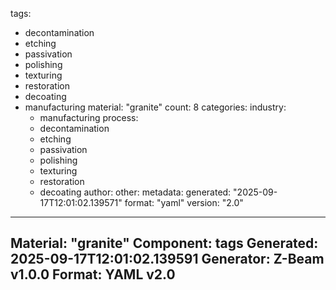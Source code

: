 tags:
  - decontamination
  - etching
  - passivation
  - polishing
  - texturing
  - restoration
  - decoating
  - manufacturing
material: "granite"
count: 8
categories:
  industry:
    - manufacturing
  process:
    - decontamination
    - etching
    - passivation
    - polishing
    - texturing
    - restoration
    - decoating
  author:
  other:
metadata:
  generated: "2025-09-17T12:01:02.139571"
  format: "yaml"
  version: "2.0"

---
Material: "granite"
Component: tags
Generated: 2025-09-17T12:01:02.139591
Generator: Z-Beam v1.0.0
Format: YAML v2.0
---